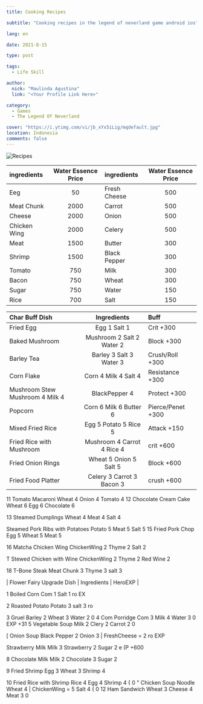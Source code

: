 ```yaml
---
title: Cooking Recipes

subtitle: "Cooking recipes in the legend of neverland game android ios"

lang: en

date: 2021-8-15

type: post

tags:
  - Life Skill

author:
  nick: "Maulinda Agustina"
  link: "<Your Profile Link Here>"

category:
  - Games
  - The Legend Of Neverland

cover: "https://i.ytimg.com/vi/jb_xYx5iLig/mqdefault.jpg"
location: Indonesia
comments: false
---
```


<!-- [![603TF.png](https://i.im.ge/2021/08/15/603TF.png)](https://im.ge/i/603TF) -->
![Recipes](https://user-images.githubusercontent.com/12471057/132800836-32af1b73-bbb0-4af1-8a7c-dd96ee02cb3c.png)
  
| ingredients | Water Essence Price | ingredients | Water Essence Price |
| :--- | :---: | :--- | :---: |
| Eeg | 50 | Fresh Cheese | 500 |
| Meat Chunk | 2000 | Carrot | 500 |
| Cheese | 2000 | Onion | 500 |
| Chicken Wing | 2000 | Celery | 500 |
| Meat | 1500 | Butter | 300 |
| Shrimp | 1500 | Black Pepper | 300 |
| Tomato | 750 | Milk | 300 |
| Bacon | 750 | Wheat | 300 |
| Sugar | 750 | Water | 150 |
| Rice | 700 | Salt | 150 |

| Char Buff Dish | Ingredients | Buff |
| :--- | :---: | :--- |
| Fried Egg | Egg 1 Salt 1 | Crit +300 |
| Baked Mushroom | Mushroom 2 Salt 2 Water 2 | Block +300 |
| Barley Tea | Barley 3 Salt 3 Water 3 | Crush/Roll +300 |
| Corn Flake | Corn 4 Milk 4 Salt 4 | Resistance +300 |
| Mushroom Stew Mushroom 4 Milk 4 | BlackPepper 4 | Protect +300 |
| Popcorn | Corn 6 Milk 6 Butter 6 | Pierce/Penet +300 |
| Mixed Fried Rice | Egg 5 Potato 5 Rice 5 | Attack +150 |
| Fried Rice with Mushroom | Mushroom 4 Carrot 4 Rice 4 | crit +600 |
| Fried Onion Rings | Wheat 5 Onion 5 Salt 5 | Block +600 |
| Fried Food Platter | Celery 3 Carrot 3 Bacon 3 | crush +600 |

11 Tomato Macaroni Wheat 4 Onion 4 Tomato 4
12 Chocolate Cream Cake Wheat 6 Egg 6 Chocolate 6

13 Steamed Dumplings Wheat 4 Meat 4 Salt 4

Steamed Pork Ribs with Potatoes Potato 5 Meat 5 Salt 5
15 Fried Pork Chop Egg 5 Wheat 5 Meat 5

16 Matcha Chicken Wing ChickenWing 2 Thyme 2 Salt 2

T Stewed Chicken with Wine ChickenWing 2 Thyme 2 Red Wine 2

18 T-Bone Steak Meat Chunk 3 Thyme 3 salt 3

| Flower Fairy Upgrade Dish | Ingredients | HeroEXP |

1 Boiled Corn Com 1 Salt 1 ro EX

2 Roasted Potato Potato 3 salt 3 ro

3 Gruel Barley 2 Wheat 3 Water 2 0
4 Com Porridge Com 3 Milk 4 Water 3 0 EXP +31
5 Vegetable Soup Milk 2 Clery 2 Carrot 2 0

[ Onion Soup Black Pepper 2 Onion 3 | FreshCheese = 2 ro EXP

Strawberry Milk Milk 3 Strawberry 2 Sugar 2 e (P +600

8 Chocolate Milk Milk 2 Chocolate 3 Sugar 2

9 Fried Shrimp Egg 3 Wheat 3 Shrimp 4

10 Fried Rice with Shrimp Rice 4 Egg 4 Shrimp 4 { 0
" Chicken Soup Noodle Wheat 4 | ChickenWing = 5 Salt 4 { 0
12 Ham Sandwich Wheat 3 Cheese 4 Meat 3 0
